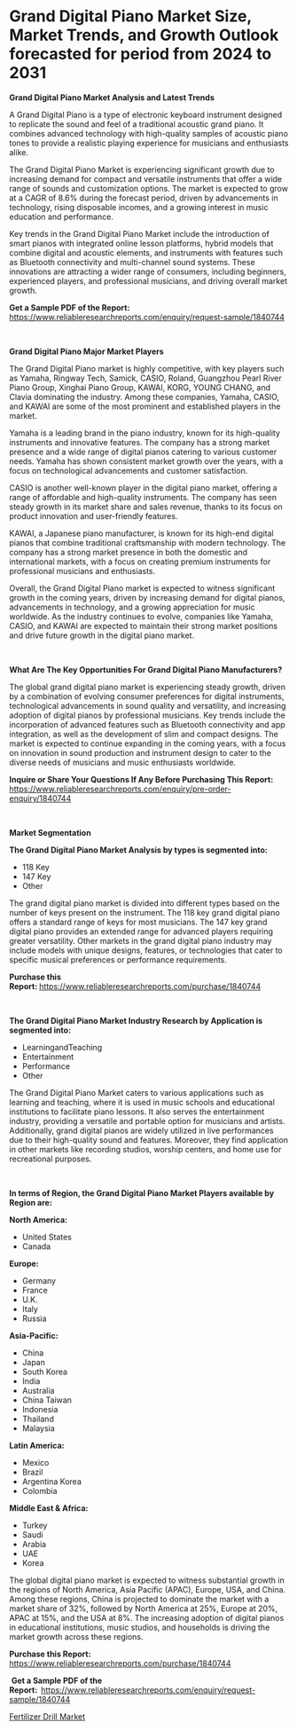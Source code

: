 <p><h1>Grand Digital Piano Market Size, Market Trends, and Growth Outlook forecasted for period from 2024 to 2031</h1></p><p><strong>Grand Digital Piano Market Analysis and Latest Trends</strong></p>
<p><p>A Grand Digital Piano is a type of electronic keyboard instrument designed to replicate the sound and feel of a traditional acoustic grand piano. It combines advanced technology with high-quality samples of acoustic piano tones to provide a realistic playing experience for musicians and enthusiasts alike.</p><p>The Grand Digital Piano Market is experiencing significant growth due to increasing demand for compact and versatile instruments that offer a wide range of sounds and customization options. The market is expected to grow at a CAGR of 8.6% during the forecast period, driven by advancements in technology, rising disposable incomes, and a growing interest in music education and performance.</p><p>Key trends in the Grand Digital Piano Market include the introduction of smart pianos with integrated online lesson platforms, hybrid models that combine digital and acoustic elements, and instruments with features such as Bluetooth connectivity and multi-channel sound systems. These innovations are attracting a wider range of consumers, including beginners, experienced players, and professional musicians, and driving overall market growth.</p></p>
<p><strong>Get a Sample PDF of the Report:&nbsp;</strong> <a href="https://www.reliableresearchreports.com/enquiry/request-sample/1840744">https://www.reliableresearchreports.com/enquiry/request-sample/1840744</a></p>
<p>&nbsp;</p>
<p><strong>Grand Digital Piano Major Market Players</strong></p>
<p><p>The Grand Digital Piano market is highly competitive, with key players such as Yamaha, Ringway Tech, Samick, CASIO, Roland, Guangzhou Pearl River Piano Group, Xinghai Piano Group, KAWAI, KORG, YOUNG CHANG, and Clavia dominating the industry. Among these companies, Yamaha, CASIO, and KAWAI are some of the most prominent and established players in the market.</p><p>Yamaha is a leading brand in the piano industry, known for its high-quality instruments and innovative features. The company has a strong market presence and a wide range of digital pianos catering to various customer needs. Yamaha has shown consistent market growth over the years, with a focus on technological advancements and customer satisfaction.</p><p>CASIO is another well-known player in the digital piano market, offering a range of affordable and high-quality instruments. The company has seen steady growth in its market share and sales revenue, thanks to its focus on product innovation and user-friendly features.</p><p>KAWAI, a Japanese piano manufacturer, is known for its high-end digital pianos that combine traditional craftsmanship with modern technology. The company has a strong market presence in both the domestic and international markets, with a focus on creating premium instruments for professional musicians and enthusiasts.</p><p>Overall, the Grand Digital Piano market is expected to witness significant growth in the coming years, driven by increasing demand for digital pianos, advancements in technology, and a growing appreciation for music worldwide. As the industry continues to evolve, companies like Yamaha, CASIO, and KAWAI are expected to maintain their strong market positions and drive future growth in the digital piano market.</p></p>
<p>&nbsp;</p>
<p><strong>What Are The Key Opportunities For Grand Digital Piano Manufacturers?</strong></p>
<p><p>The global grand digital piano market is experiencing steady growth, driven by a combination of evolving consumer preferences for digital instruments, technological advancements in sound quality and versatility, and increasing adoption of digital pianos by professional musicians. Key trends include the incorporation of advanced features such as Bluetooth connectivity and app integration, as well as the development of slim and compact designs. The market is expected to continue expanding in the coming years, with a focus on innovation in sound production and instrument design to cater to the diverse needs of musicians and music enthusiasts worldwide.</p></p>
<p><strong>Inquire or Share Your Questions If Any Before Purchasing This Report:</strong> <a href="https://www.reliableresearchreports.com/enquiry/pre-order-enquiry/1840744">https://www.reliableresearchreports.com/enquiry/pre-order-enquiry/1840744</a></p>
<p>&nbsp;</p>
<p><strong>Market Segmentation</strong></p>
<p><strong>The Grand Digital Piano Market Analysis by types is segmented into:</strong></p>
<p><ul><li>118 Key</li><li>147 Key</li><li>Other</li></ul></p>
<p><p>The grand digital piano market is divided into different types based on the number of keys present on the instrument. The 118 key grand digital piano offers a standard range of keys for most musicians. The 147 key grand digital piano provides an extended range for advanced players requiring greater versatility. Other markets in the grand digital piano industry may include models with unique designs, features, or technologies that cater to specific musical preferences or performance requirements.</p></p>
<p><strong>Purchase this Report:&nbsp;</strong><a href="https://www.reliableresearchreports.com/purchase/1840744">https://www.reliableresearchreports.com/purchase/1840744</a></p>
<p>&nbsp;</p>
<p><strong>The Grand Digital Piano Market Industry Research by Application is segmented into:</strong></p>
<p><ul><li>LearningandTeaching</li><li>Entertainment</li><li>Performance</li><li>Other</li></ul></p>
<p><p>The Grand Digital Piano Market caters to various applications such as learning and teaching, where it is used in music schools and educational institutions to facilitate piano lessons. It also serves the entertainment industry, providing a versatile and portable option for musicians and artists. Additionally, grand digital pianos are widely utilized in live performances due to their high-quality sound and features. Moreover, they find application in other markets like recording studios, worship centers, and home use for recreational purposes.</p></p>
<p>&nbsp;</p>
<p><strong>In terms of Region, the Grand Digital Piano Market Players available by Region are:</strong></p>
<p>
    <p> <strong> North America: </strong>
        <ul>
            <li>United States</li>
            <li>Canada</li>
        </ul>
        </p> 
    <p> <strong> Europe: </strong>
        <ul>
            <li>Germany</li>
            <li>France</li>
            <li>U.K.</li>
            <li>Italy</li>
            <li>Russia</li>
        </ul>
        </p> 
    <p> <strong> Asia-Pacific: </strong>
        <ul>
            <li>China</li>
            <li>Japan</li>
            <li>South Korea</li>
            <li>India</li>
            <li>Australia</li>
            <li>China Taiwan</li>
            <li>Indonesia</li>
            <li>Thailand</li>
            <li>Malaysia</li>
        </ul>
        </p> 
    <p> <strong> Latin America: </strong>
        <ul>
            <li>Mexico</li>
            <li>Brazil</li>
            <li>Argentina Korea</li>
            <li>Colombia</li>
        </ul>
        </p> 
    <p> <strong> Middle East & Africa: </strong>
        <ul>
            <li>Turkey</li>
            <li>Saudi</li>
            <li>Arabia</li>
            <li>UAE</li>
            <li>Korea</li>
        </ul>
    </p>
    </p>
<p><p>The global digital piano market is expected to witness substantial growth in the regions of North America, Asia Pacific (APAC), Europe, USA, and China. Among these regions, China is projected to dominate the market with a market share of 32%, followed by North America at 25%, Europe at 20%, APAC at 15%, and the USA at 8%. The increasing adoption of digital pianos in educational institutions, music studios, and households is driving the market growth across these regions.</p></p>
<p><strong>Purchase this Report: </strong><a href="https://www.reliableresearchreports.com/purchase/1840744">https://www.reliableresearchreports.com/purchase/1840744</a></p>
<p>&nbsp;<strong>Get a Sample PDF of the Report:&nbsp;&nbsp;</strong><a href="https://www.reliableresearchreports.com/enquiry/request-sample/1840744">https://www.reliableresearchreports.com/enquiry/request-sample/1840744</a></p>
<p><strong></strong></p>
<p><p><a href="https://sudsy-motorcycle-bbc.notion.site/Fertilizer-Drill-Market-Research-Report-Forecasted-for-Period-from-2024-2031-by-Market-Type-Mark-706983e4830947528883595fcad5cda2">Fertilizer Drill Market</a></p></p>